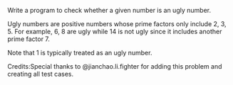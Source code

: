 
Write a program to check whether a given number is an ugly number.



Ugly numbers are positive numbers whose prime factors only include 2, 3, 5. For example, 6, 8 are ugly while 14 is not ugly since it includes another prime factor 7.



Note that 1 is typically treated as an ugly number.


Credits:Special thanks to @jianchao.li.fighter for adding this problem and creating all test cases.